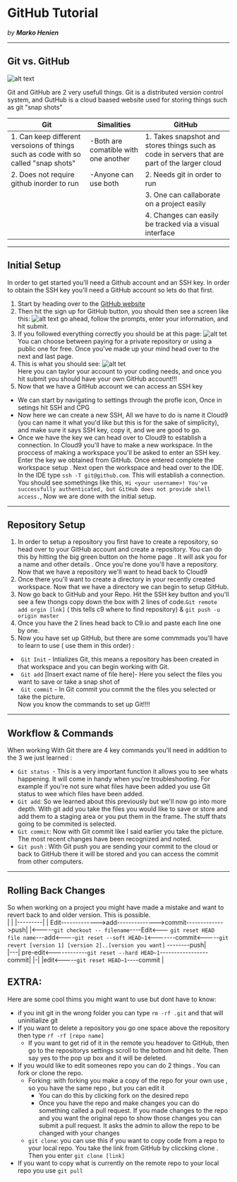 # GitHub Tutorial

_by **Marko Henien**_

---

## Git vs. GitHub
![alt text](http://1.bp.blogspot.com/-WY2YpNr3W6g/UY6tZAc-H3I/AAAAAAAABLY/xJ9x3wIY8V8/s800/Github2.png)


Git and GitHub are 2 very usefull things. Git is a distributed version control system, and GutHub is a cloud baased website used for storing things such as git "snap shots"      

|   Git      | Simalities   |  GitHub  |   
|-----------|--------------|----------|
|1. Can keep different versoions of things such as code with so called "snap shots"  | -Both are comatible with one another |1.  Takes snapshot and stores things such as code in servers that are part of the larger cloud   |   
|2. Does not require github inorder to run | -Anyone can use both |2. Needs git in order to run  |  
|          |   | 3. One can callaborate on a project easily  |  
| | |4. Changes can easily be tracked via a visual interface  |

---
## Initial Setup
In order to get started you'll need a Github account and an SSH key. In order to obtain the SSH key you'll need a GitHub account so lets do that first.
1. Start by heading over to the [GitHub website](https://github.com/)
2. Then hit the sign up for GitHub button, you should then see a screen like this:
![alt text](https://www.wikihow.com/images/2/2c/Join-github-1.jpg)
go ahead, follow the prompts, enter your information, and hit submit.
3. If you followed everything correctly you should be at this page:
![alt tet](https://www.wikihow.com/images/2/20/Join-github-4.jpg)                      
You can choose between paying for a private repository or using a public one for free. Once you've made up your mind head over to the next and last page.
4. This is what you should see:
![alt tet](https://www.wikihow.com/images/8/88/Join-github-5.jpg)                                   
Here you can taylor your account to your coding needs, and once you hit submit you should have your own GitHub account!!!
5. Now that we have a GitHub account we can access an SSH key
* We can start by navigating to settings through the profle icon, Once in setings hit SSH and CPG
* Now here we can create a new SSH, All we have to do is name it Cloud9 (you can name it what you'd like but this is for the sake of simplicity), and make sure it says SSH key, copy it, and we are good to go. 
* Once we have the key we can head over to Cloud9 to establish a connection. In Cloud9 you'll have to make a new workspace. In the proccess of making a workspace you'll be asked to enter an SSH key. Enter the key we obtained from GitHub. Once entered complete the workspace setup . Next open the workspace and head over to the IDE. In the IDE type ```ssh -T git@github.com```. This will establish a connection. You should see somethings like this, ```Hi <your username>! You've successfully authenticated, but GitHub does not provide shell access.```,
Now we are done with the initial setup.
---
## Repository Setup
1. In order to setup a repository you first have to create a repository, so head over to your GitHub account and create a repository. You can do this by hitting the big green button on the home page . It will ask you for a name and other details . Once you're done you'll have a repository. Now that we have a repository we'll want to head back to Cloud9 
2. Once there you'll want to create a directory in your recently created workspace. Now that we have a directory we can begin to setup GitHub.
3. Now go back to GitHub and your Repo. Hit the SSH key button and you'll see a few thongs copy down the box with 2 lines of code.```Git remote add orgin [lnk]``` ( this tells c9 where to find repository) & ``` git push -u origin master ```
4. Once you have the 2 lines head back to C9.io and paste each line one by one.
5. Now you have set up GitHub, but there are some commmads you'll have to learn to use ( use them in this order) :
* ` Git Init` - Intializes Git, this means a repository has been created in that workspace and you can begin working with Git.  
* ` Git add` [Insert exact name of file here]- Here you select the files you want to save or take a snap shot of 
* ` Git commit` - In Git commit you commit the the files you selected or take the picture.  
Now you know the commands to set up Git!!!!


---
## Workflow & Commands
When working With Git there are 4 key commands you'll need in addition to the 3 we just learned :
* `Git status `- This is a very important function it allows you to see whats happening. It will come in handy when you're troubleshooting. For example if you're not sure what files have been added you use Git status to wee which files have been added.
* `Git add`: So we learned about this previously but we'll now go into more depth. With git add you take the files you would like to save or store and add them to a staging area or you put them in the frame. The stuff thats going to be commited is selected.
* `Git commit`: Now with Git commit like I said earlier you take the picture. The most recent changes have been recognized and noted.
* `Git push` : With Git push you are sending your commit to the cloud or back to GitHub there it will be stored and you can access the commit from other computers.
---
## Rolling Back Changes
So when working on a project you might have made a mistake and want to revert back to and older version. This is possible.    
| |
|---------|
| Edit------------->add-------------->commit------------->push| 
|<-----`git checkout -- filename`----Edit<--- `git reset HEAD file name`---add<----`git reset --soft HEAD~1`<-------commit<-----`git revert [version 1] [version 2]..[version you want]` --------push|   
|---|
pre-edit<------------`git reset --hard HEAD~1`-----------------commit|
|-|
|edit<-----`git reset HEAD~1`----commit  |          
## EXTRA:
Here are some cool thims you might want to use but dont have to know:
* if you init git in the wrong folder you can type `rm -rf .git` and that will uninitialize git
* If you want to delete a repository you go one space above the repository then type `rf -rf [repo name]`
   * If you want to get rid of it in the remote you headover to GitHub, then go to the repositorys settings scroll to the bottom and hit delte. Then say yes to the pop up box and it will be deleted.
* If you would like to edit someones repo you can do 2 things . You can fork or clone the repo.
    * Forking: with forking you make a copy of the repo for your own use , so you have the same repo , but you can edit it 
         * You can do this by clicking fork on the desired repo
         * Once you have the repo and make changes you can do something called a pull request. If you made changes to the repo and you want the original repo to show those changes you can submit a pull request. It asks the admin to allow the repo to be changed with your changes
    * `git clone`: you can use this if you want to copy code from a repo to your local repo. You take the link from GitHub by cliccking clone . Then you enter `git clone [link]`
* If you want to copy what is currently on the remote repo to your local repo you use `git pull`







